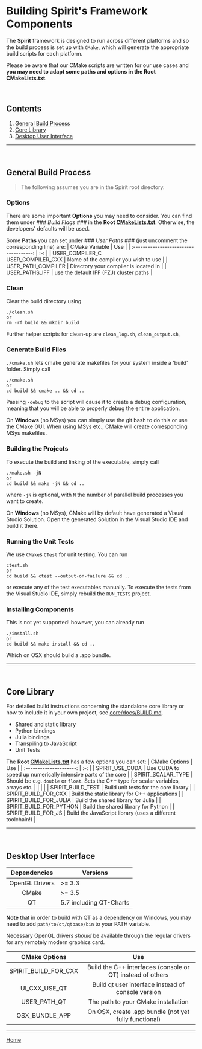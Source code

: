 Building Spirit's Framework Components
======================================

The **Spirit** framework is designed to run across different platforms
and so the build process is set up with `CMake`, which will generate
the appropriate build scripts for each platform.

Please be aware that our CMake scripts are written for our use cases and
**you may need to adapt some paths and options in the Root CMakeLists.txt**.



&nbsp;



Contents
--------

1. [General Build Process](#Build)
2. [Core Library](#Core)
4. [Desktop User Interface](#QT)

---------------------------------------------



&nbsp;



General Build Process <a name="Build"></a>
---------------------------------------------

>The following assumes you are in the Spirit root directory.

### Options
There are some important **Options** you may need to consider.
You can find them under *### Build Flags ###* in the **Root [CMakeLists.txt](../CMakeLists.txt)**.
Otherwise, the developers' defaults will be used.

Some **Paths** you can set under *### User Paths ###* (just uncomment the corresponding line) are:
| CMake Variable                         | Use |
| :------------------------------------: | :-: |
| USER_COMPILER_C<br />USER_COMPILER_CXX | Name of the compiler you wish to use    |
| USER_PATH_COMPILER                     | Directory your compiler is located in   |
| USER_PATHS_IFF                         | use the default IFF (FZJ) cluster paths |

### Clean
Clear the build directory using

	./clean.sh
	or
	rm -rf build && mkdir build

Further helper scripts for clean-up are `clean_log.sh`, `clean_output.sh`, 
	
### Generate Build Files
`./cmake.sh` lets cmake generate makefiles for your system inside a 'build' folder.
Simply call

	./cmake.sh
	or
	cd build && cmake .. && cd ..

Passing `-debug` to the script will cause it to create a debug configuration,
meaning that you will be able to properly debug the entire application.	

On **Windows** (no MSys) you can simply use the git bash to do this or use the CMake GUI.
When using MSys etc., CMake will create corresponding MSys makefiles.

### Building the Projects
To execute the build and linking of the executable, simply call

	./make.sh -jN
	or
	cd build && make -jN && cd ..

where `-jN` is optional, with `N` the number of parallel build processes you want to create.

On **Windows** (no MSys), CMake will by default have generated a Visual Studio Solution.
Open the generated Solution in the Visual Studio IDE and build it there.

### Running the Unit Tests
We use `CMake`s `CTest` for unit testing. You can run

	ctest.sh
	or
	cd build && ctest --output-on-failure && cd ..

or execute any of the test executables manually.
To execute the tests from the Visual Studio IDE, simply rebuild the `RUN_TESTS` project.


### Installing Components

This is not yet supported! however, you can already run

	./install.sh
	or
	cd build && make install && cd ..

Which on OSX should build a .app bundle.

---------------------------------------------



&nbsp;



Core Library <a name="Core"></a>
---------------------------------------------

For detailed build instructions concerning the standalone core library
or how to include it in your own project, see [core/docs/BUILD.md](../core/docs/BUILD.md).
* Shared and static library
* Python bindings
* Julia bindings
* Transpiling to JavaScript
* Unit Tests

The **Root [CMakeLists.txt](../CMakeLists.txt)** has a few options you can set:
|  CMake Options          | Use |
| :---------------------: | :-: |
| SPIRIT_USE_CUDA         | Use CUDA to speed up numerically intensive parts of the core |
| SPIRIT_SCALAR_TYPE      | Should be e.g. `double` or `float`. Sets the C++ type for scalar variables, arrays etc. |
|  | |
| SPIRIT_BUILD_TEST       | Build unit tests for the core library |
| SPIRIT_BUILD_FOR_CXX    | Build the static library for C++ applications |
| SPIRIT_BUILD_FOR_JULIA  | Build the shared library for Julia |
| SPIRIT_BUILD_FOR_PYTHON | Build the shared library for Python |
| SPIRIT_BUILD_FOR_JS     | Build the JavaScript library (uses a different toolchain!) |

---------------------------------------------



&nbsp;



Desktop User Interface <a name="QT"></a>
---------------------------------------------

|  Dependencies  | Versions |
| :------------: | -------- |
| OpenGL Drivers | >= 3.3   |
| CMake          | >= 3.5   |
| QT             | 5.7 including QT-Charts |

**Note** that in order to build with QT as a dependency on Windows, you may need to add
`path/to/qt/qtbase/bin` to your PATH variable.

Necessary OpenGL drivers *should* be available through the regular drivers for any
remotely modern graphics card.

|  CMake Options       | Use |
| :------------------: | :-: |
| SPIRIT_BUILD_FOR_CXX | Build the C++ interfaces (console or QT) instead of others |
| UI_CXX_USE_QT        | Build qt user interface instead of console version |
| USER_PATH_QT         | The path to your CMake installation |
| OSX_BUNDLE_APP       | On OSX, create .app bundle (not yet fully functional) |



---

[Home](Readme.md)